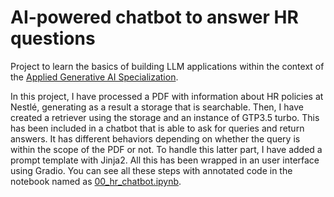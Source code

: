# AI-powered chatbot to answer HR questions

Project to learn the basics of building LLM applications within the context of the [Applied Generative AI Specialization](https://success.simplilearn.com/89e4e2d0-c691-4bf4-98b4-68543617056e#acc.MvROHITc).

In this project, I have processed a PDF with information about HR policies at Nestlé, generating as a result a storage that is searchable. Then, I have created a retriever using the storage and an instance of GTP3.5 turbo. This has been included in a chatbot that is able to ask for queries and return answers. It has different behaviors depending on whether the query is within the scope of the PDF or not. To handle this latter part, I have added a prompt template with Jinja2. All this has been wrapped in an user interface using Gradio. You can see all these steps with annotated code in the notebook named as [00_hr_chatbot.ipynb](./scripts/00_hr_chatbot.ipynb).
